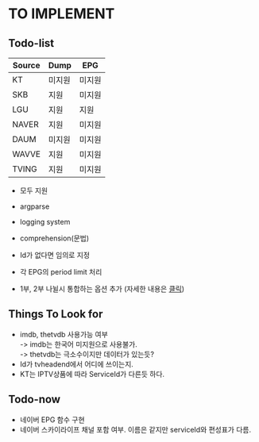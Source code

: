 # TO IMPLEMENT

## Todo-list

| Source | Dump   | EPG    |
| ------ | ------ | ------ |
| KT     | 미지원 | 미지원 |
| SKB    | 지원   | 미지원 |
| LGU    | 지원   | 지원   |
| NAVER  | 지원   | 미지원 |
| DAUM   | 미지원 | 미지원 |
| WAVVE  | 지원   | 미지원 |
| TVING  | 지원   | 미지원 |

- 모두 지원

- argparse

- logging system

- comprehension(문법)

- Id가 없다면 임의로 지정

- 각 EPG의 period limit 처리

- 1부, 2부 나뉠시 통합하는 옵션 추가 (자세한 내용은 [클릭](https://www.clien.net/service/board/cm_nas/12566572))

## Things To Look for

- imdb, thetvdb 사용가능 여부  
   -> imdb는 한국어 미지원으로 사용불가.  
   -> thetvdb는 극소수이지만 데이터가 있는듯?
  </br>
- Id가 tvheadend에서 어디에 쓰이는지.
- KT는 IPTV상품에 따라 ServiceId가 다른듯 하다.

## Todo-now

- 네이버 EPG 함수 구현
- 네이버 스카이라이프 채널 포함 여부. 이름은 같지만 serviceId와 편성표가 다름.
